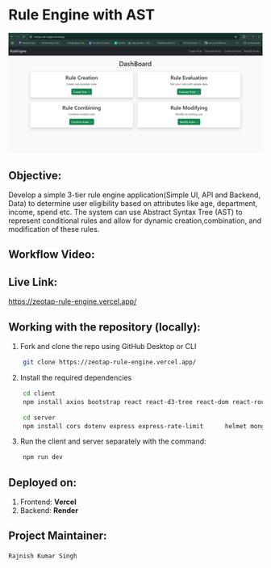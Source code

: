 # Rule Engine with AST

![Dashboard](image.png)

## Objective:

Develop a simple 3-tier rule engine application(Simple UI, API and Backend, Data) to determine
user eligibility based on attributes like age, department, income, spend etc. The system can use
Abstract Syntax Tree (AST) to represent conditional rules and allow for dynamic creation,combination, and modification of these rules.

## Workflow Video:

## Live Link:

https://zeotap-rule-engine.vercel.app/

## Working with the repository (locally):

1. Fork and clone the repo using GitHub Desktop or CLI

```bash
    git clone https://zeotap-rule-engine.vercel.app/
```

2. Install the required dependencies

```bash
    cd client
    npm install axios bootstrap react react-d3-tree react-dom react-router-dom react-toastify @vitejs/plugin-react vite --save
```

```bash
    cd server
    npm install cors dotenv express express-rate-limit      helmet mongoose nodemon --save-dev
```

3. Run the client and server separately with the command:

```bash
    npm run dev
```

## Deployed on:

1. Frontend: **Vercel**
2. Backend: **Render**

## Project Maintainer:

`Rajnish Kumar Singh`
